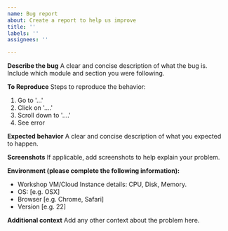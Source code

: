 ```yaml
---
name: Bug report
about: Create a report to help us improve
title: ''
labels: ''
assignees: ''

---
```


**Describe the bug**
A clear and concise description of what the bug is. Include which module and section you were following.

**To Reproduce**
Steps to reproduce the behavior:
1. Go to '...'
2. Click on '....'
3. Scroll down to '....'
4. See error

**Expected behavior**
A clear and concise description of what you expected to happen.

**Screenshots**
If applicable, add screenshots to help explain your problem.

**Environment (please complete the following information):**
- Workshop VM/Cloud Instance details: CPU, Disk, Memory.
- OS: [e.g. OSX]
 - Browser [e.g. Chrome, Safari]
 - Version [e.g. 22]

**Additional context**
Add any other context about the problem here.
